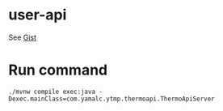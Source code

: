 # user-api

See [Gist](https://gist.github.com/ymtk172/4a6b4b8a45da38627b63ddf0c3ef08b5)

# Run command

```
./mvnw compile exec:java -Dexec.mainClass=com.yamalc.ytmp.thermoapi.ThermoApiServer
```